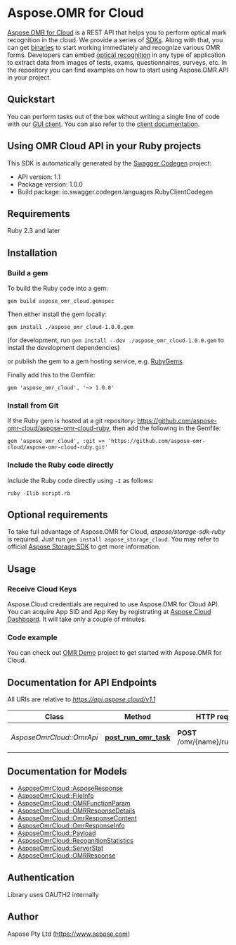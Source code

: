 # Aspose.OMR for Cloud

[Aspose.OMR for Cloud](https://products.aspose.cloud/omr/cloud) is a REST API that helps you to perform optical mark recognition in the cloud. We provide a series of [SDKs](https://github.com/aspose-omr-cloud). Along with that, you can get [binaries](https://github.com/aspose-omr-cloud/aspose-omr-cloud-dotnet/releases) to start working immediately and recognize various OMR forms. Developers can embed [optical recognition](https://en.wikipedia.org/wiki/Optical_mark_recognition) in any type of application to extract data from images of tests, exams, questionnaires, surveys, etc. In the repository you can find examples on how to start using Aspose.OMR API in your project.

## Quickstart

You can perform tasks out of the box without writing a single line of code with our [GUI client](https://github.com/aspose-omr-cloud/aspose-omr-cloud-dotnet/releases). You can also refer to the [client documentation](https://docs.aspose.cloud/display/omrcloud/Aspose.OMR.Client+Application).

## Using OMR Cloud API in your Ruby projects

This SDK is automatically generated by the [Swagger Codegen](https://github.com/swagger-api/swagger-codegen) project:

- API version: 1.1
- Package version: 1.0.0
- Build package: io.swagger.codegen.languages.RubyClientCodegen

## Requirements
Ruby 2.3 and later

## Installation

### Build a gem

To build the Ruby code into a gem:

```shell
gem build aspose_omr_cloud.gemspec
```

Then either install the gem locally:

```shell
gem install ./aspose_omr_cloud-1.0.0.gem
```
(for development, run `gem install --dev ./aspose_omr_cloud-1.0.0.gem` to install the development dependencies)

or publish the gem to a gem hosting service, e.g. [RubyGems](https://rubygems.org/).

Finally add this to the Gemfile:

    gem 'aspose_omr_cloud', '~> 1.0.0'

### Install from Git

If the Ruby gem is hosted at a git repository: https://github.com/aspose-omr-cloud/aspose-omr-cloud-ruby, then add the following in the Gemfile:

    gem 'aspose_omr_cloud', :git => 'https://github.com/aspose-omr-cloud/aspose-omr-cloud-ruby.git'

### Include the Ruby code directly

Include the Ruby code directly using `-I` as follows:

```shell
ruby -Ilib script.rb
```

## Optional requirements

To take full advantage of Aspose.OMR for Cloud, _aspose/storage-sdk-ruby_ is required. Just run `gem install aspose_storage_cloud`. You may refer to official [Aspose Storage SDK](https://github.com/aspose-storage-cloud/aspose-storage-cloud-ruby) to get more information.

## Usage

### Receive Cloud Keys
Aspose.Cloud credentials are required to use Aspose.OMR for Cloud API. You can acquire App SID and App Key by registrating at [Aspose Cloud Dashboard](https://dashboard.aspose.cloud). It will take only a couple of minutes.

### Code example
You can check out [OMR Demo](demo) project to get started with Aspose.OMR for Cloud.

## Documentation for API Endpoints

All URIs are relative to *https://api.aspose.cloud/v1.1*

Class | Method | HTTP request | Description
------------ | ------------- | ------------- | -------------
*AsposeOmrCloud::OmrApi* | [**post_run_omr_task**](docs/OmrApi.md#post_run_omr_task) | **POST** /omr/{name}/runOmrTask | Run specific OMR task


## Documentation for Models

 - [AsposeOmrCloud::AsposeResponse](docs/AsposeResponse.md)
 - [AsposeOmrCloud::FileInfo](docs/FileInfo.md)
 - [AsposeOmrCloud::OMRFunctionParam](docs/OMRFunctionParam.md)
 - [AsposeOmrCloud::OMRResponseDetails](docs/OMRResponseDetails.md)
 - [AsposeOmrCloud::OmrResponseContent](docs/OmrResponseContent.md)
 - [AsposeOmrCloud::OmrResponseInfo](docs/OmrResponseInfo.md)
 - [AsposeOmrCloud::Payload](docs/Payload.md)
 - [AsposeOmrCloud::RecognitionStatistics](docs/RecognitionStatistics.md)
 - [AsposeOmrCloud::ServerStat](docs/ServerStat.md)
 - [AsposeOmrCloud::OMRResponse](docs/OMRResponse.md)


## Authentication

Library uses OAUTH2 internally

## Author

Aspose Pty Ltd (https://www.aspose.com)
